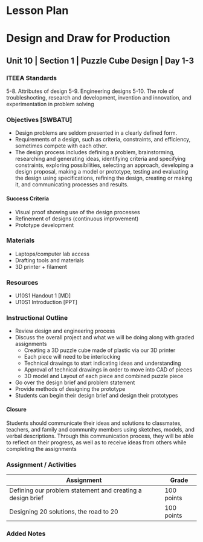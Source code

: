 # Lesson Plan

# Design and Draw for Production

## Unit 10 | Section 1 | Puzzle Cube Design | Day 1-3

### ITEEA Standards
  5-8. Attributes of design
  5-9. Engineering designs
  5-10. The role of troubleshooting, research and development, invention and innovation, and experimentation in problem solving

### Objectives [SWBATU]

- Design problems are seldom presented in a clearly defined form.
- Requirements of a design, such as criteria, constraints, and efficiency, sometimes compete with each other.
- The design process includes defining a problem, brainstorming, researching and generating ideas, identifying criteria and specifying constraints, exploring possibilities, selecting an approach, developing a design proposal, making a model or prototype, testing and evaluating the design using specifications, refining the design, creating or making it, and communicating processes and results.

#### Success Criteria
- Visual proof showing use of the design processes
- Refinement of designs (continuous improvement)
- Prototype development

### Materials
- Laptops/computer lab access
- Drafting tools and materials
- 3D printer + filament

### Resources

- U10S1 Handout 1 [MD]
- U10S1 Introduction [PPT]

### Instructional Outline

- Review design and engineering process
- Discuss the overall project and what we will be doing along with graded assignments
  - Creating a 3D puzzle cube made of plastic via our 3D printer
  - Each piece will need to be interlocking
  - Technical drawings to start indicating ideas and understanding
  - Approval of technical drawings in order to move into CAD of pieces
  - 3D model and Layout of each piece and combined puzzle piece
- Go over the design brief and problem statement
- Provide methods of designing the prototype
- Students can begin their design brief and design their prototypes

#### Closure

Students should communicate their ideas and solutions to classmates, teachers, and family and community members using sketches, models, and verbal descriptions. Through this communication process, they will be able to reflect on their progress, as well as to receive ideas from others while completing the assignments

### Assignment / Activities

| Assignment  | Grade |
| ------------- | ------------- |
| Defining our problem statement and creating a design brief  | 100 points  |
| Designing 20 solutions, the road to 20  | 100 points  |

### Added Notes
